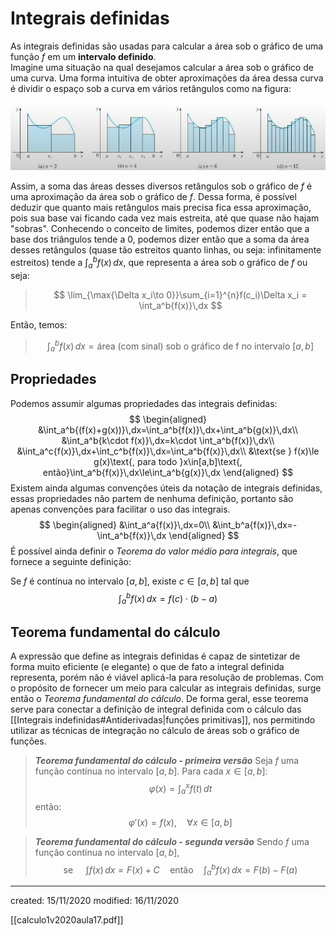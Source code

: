 # Integrais definidas
As integrais definidas são usadas para calcular a área sob o gráfico de uma função $f$ em um **intervalo definido**.\
Imagine uma situação na qual desejamos calcular a área sob o gráfico de uma curva. Uma forma intuitiva de obter aproximações da área dessa curva é dividir o espaço sob a curva em vários retângulos como na figura:

![image](../Attachments/Calc1/integraldefinidagrafico.png)

Assim, a soma das áreas desses diversos retângulos sob o gráfico de $f$ é uma aproximação da área sob o gráfico de $f$. Dessa forma, é possível deduzir que quanto mais retângulos mais precisa fica essa aproximação, pois sua base vai ficando cada vez mais estreita, até que quase não hajam "sobras". Conhecendo o conceito de limites, podemos dizer então que a base dos triângulos tende a $0$, podemos dizer então que a soma da área desses retângulos (quase tão estreitos quanto linhas, ou seja: infinitamente estreitos) tende a $\displaystyle\int_a^b{f(x)}\,dx$, que representa a área sob o gráfico de $f$ ou seja:
>$$
\lim_{\max{\Delta x_i\to 0}}\sum_{i=1}^{n}f(c_i)\Delta x_i = \int_a^b{f(x)}\,dx
>$$

Então, temos:

>$$
\int_a^b{f(x)}\,dx=\text{área (com sinal) sob o gráfico de f no intervalo } [a,b]
>$$

## Propriedades
Podemos assumir algumas propriedades das integrais definidas:
$$
\begin{aligned}
&\int_a^b{(f(x)+g(x))}\,dx=\int_a^b{f(x)}\,dx+\int_a^b{g(x)}\,dx\\
&\int_a^b{k\cdot f(x)}\,dx=k\cdot \int_a^b{f(x)}\,dx\\
&\int_a^c{f(x)}\,dx+\int_c^b{f(x)}\,dx=\int_a^b{f(x)}\,dx\\
&\text{se } f(x)\le g(x)\text{, para todo }x\in[a,b]\text{, então}\int_a^b{f(x)}\,dx\le\int_a^b{g(x)}\,dx
\end{aligned}
$$
Existem ainda algumas convenções úteis da notação de integrais definidas, essas propriedades não partem de nenhuma definição, portanto são apenas convenções para facilitar o uso das integrais.
$$
\begin{aligned}
&\int_a^a{f(x)}\,dx=0\\
&\int_b^a{f(x)}\,dx=- \int_a^b{f(x)}\,dx
\end{aligned}
$$
É possível ainda definir o *Teorema do valor médio para integrais*, que fornece a seguinte definição:

Se $f$ é contínua no intervalo $[a,b]$, existe $c\in[a,b]$ tal que
$$
\int_a^b{f(x)}\,dx=f(c)\cdot(b-a)
$$

## Teorema fundamental do cálculo
A expressão que define as integrais definidas é capaz de sintetizar de forma muito eficiente (e elegante) o que de fato a integral definida representa, porém não é viável aplicá-la para resolução de problemas. Com o propósito de fornecer um meio para calcular as integrais definidas, surge então o *Teorema fundamental do cálculo*.
De forma geral, esse teorema serve para conectar a definição de integral definida com o cálculo das [[Integrais indefinidas#Antiderivadas|funções primitivas]], nos permitindo utilizar as técnicas de integração no cálculo de áreas sob o gráfico de funções.

>***Teorema fundamental do cálculo - primeira versão***
>Seja $f$ uma função contínua no intervalo $[a,b]$. Para cada $x\in[a,b]$:
>$$
\varphi(x)=\int_a^x{f(t)}\,dt
>$$
>então:
>$$
\varphi'(x)=f(x), \quad\forall x\in[a,b]
>$$

>***Teorema fundamental do cálculo - segunda versão***
>Sendo $f$ uma função contínua no intervalo $[a,b]$,
>$$
\text{se }\quad \int{f(x)}\,dx=F(x)+C\quad\text{então}\quad \int_a^b{f(x)}\,dx=F(b)-F(a)
>$$

---

created: 15/11/2020
modified: 16/11/2020

[[calculo1v2020aula17.pdf]]
